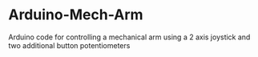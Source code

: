# Arduino-Mech-Arm
Arduino code for controlling a mechanical arm using a 2 axis joystick and two additional button potentiometers
